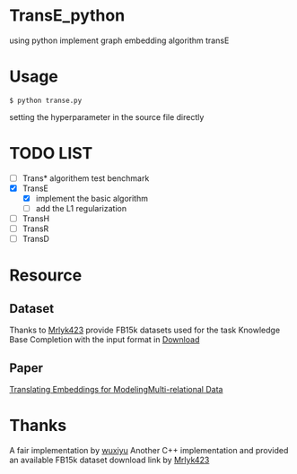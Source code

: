 TransE_python
===============
using python implement graph embedding algorithm transE

Usage
=====
```
$ python transe.py
```
setting the hyperparameter in the source file directly

TODO LIST
=========
- [ ] Trans* algorithem test benchmark
- [x] TransE
    - [x] implement the basic algorithm
    - [ ] add the L1 regularization
- [ ] TransH
- [ ] TransR
- [ ] TransD

Resource
========
 
 Dataset
 -------
 Thanks to [Mrlyk423](https://github.com/Mrlyk423) provide FB15k datasets used for the task Knowledge Base Completion with the input format in [Download](http://pan.baidu.com/s/1qWwuP1U)

Paper
-----
[Translating Embeddings for ModelingMulti-relational Data](https://proceedings.neurips.cc/paper/2013/file/1cecc7a77928ca8133fa24680a88d2f9-Paper.pdf)


Thanks
======
A fair implementation by [wuxiyu](https://github.com/wuxiyu/transE)
Another C++ implementation and provided an available FB15k dataset download link by [Mrlyk423](https://github.com/mrlyk423/relation_extraction)